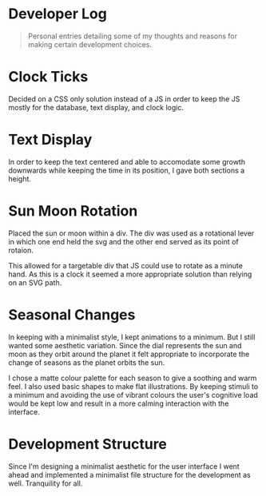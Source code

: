# Developer Log

> Personal entries detailing some of my thoughts and reasons for making certain development choices.

# Clock Ticks

Decided on a CSS only solution instead of a JS in order to keep the JS mostly for the database, text display, and clock logic.

# Text Display

In order to keep the text centered and able to accomodate some growth downwards while keeping the time in its position, I gave both sections a height.

# Sun Moon Rotation

Placed the sun or moon within a div. The div was used as a rotational lever in which one end held the svg and the other end served as its point of rotaion.

This allowed for a targetable div that JS could use to rotate as a minute hand. As this is a clock it seemed a more appropriate solution than relying on an SVG path.

# Seasonal Changes

In keeping with a minimalist style, I kept animations to a minimum. But I still wanted some aesthetic variation. Since the dial represents the sun and moon as they orbit around the planet it felt appropriate to incorporate the change of seasons as the planet orbits the sun.

I chose a matte colour palette for each season to give a soothing and warm feel. I also used basic shapes to make flat illustrations. By keeping stimuli to a minimum and avoiding the use of vibrant colours the user's cognitive load would be kept low and result in a more calming interaction with the interface.

# Development Structure

Since I'm designing a minimalist aesthetic for the user interface I went ahead and implemented a minimalist file structure for the development as well. Tranquility for all.